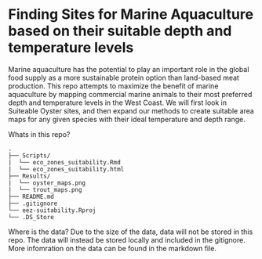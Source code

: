# Finding Sites for Marine Aquaculture based on their suitable depth and temperature levels


Marine aquaculture has the potential to play an important role in the global food supply as a more sustainable protein option than land-based meat production. This repo attempts to maximize the benefit of marine aquaculture by mapping commercial marine animals to their most preferred depth and temperature levels in the West Coast. We will first look in Suiteable Oyster sites, and then expand our methods to create suitable area maps for any given species with their ideal temperature and depth range. 



Whats in this repo? 
```
.
├── Scripts/                    
|  └── eco_zones_suitability.Rmd     
|  └── eco_zones_suitability.html
├── Results/                    
|  └── oyster_maps.png    
|  └── trout_maps.png       
├── README.md
├── .gitignore
└── eez-suitability.Rproj
└── .DS_Store
```

Where is the data?
Due to the size of the data, data will not be stored in this repo. The data will instead be stored locally and included in the gitignore. More infomration on the data can be found in the markdown file. 
